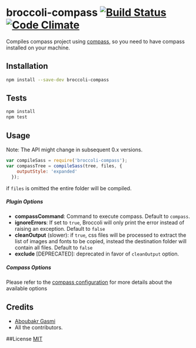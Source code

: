 
# broccoli-compass [![Build Status](https://travis-ci.org/g13013/broccoli-compass.svg?branch=master)](https://travis-ci.org/g13013/broccoli-compass) [![Code Climate](https://codeclimate.com/github/g13013/broccoli-compass/badges/gpa.svg)](https://codeclimate.com/github/g13013/broccoli-compass)

Compiles compass project using [compass](https://github.com/chriseppstein/compass), so you need to have compass installed on your machine.

## Installation

```bash
npm install --save-dev broccoli-compass
```

## Tests

```bash
npm install
npm test
```

## Usage

Note: The API might change in subsequent 0.x versions.

```js
var compileSass = require('broccoli-compass');
var compassTree = compileSass(tree, files, {
    outputStyle: 'expanded'
  });
```
if `files` is omitted the entire folder will be compiled.

##### Plugin Options

* **compassCommand**: Command to execute compass. Default to `compass`.
* **ignoreErrors**: If set to `true`, Broccoli will only print the error instead of raising an exception. Default to `false`
* **cleanOutput** (slower): if `true`, css files will be processed to extract the list of images and fonts to be copied, instead the destination folder will contain all files. Default to `false`
* **exclude** [DEPRECATED]: deprecated in favor of `cleanOutput` option.

##### Compass Options

Please refer to the [compass configuration](http://compass-style.org/help/documentation/configuration-reference/) for more details about the available options


## Credits
* [Aboubakr Gasmi](https://github.com/g13013)
* All the contributors.

##License
[MIT](https://github.com/g13013/broccoli-compass/blob/master/LICENSE.md)
